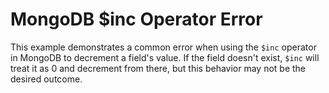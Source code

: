 # MongoDB $inc Operator Error
This example demonstrates a common error when using the `$inc` operator in MongoDB to decrement a field's value. If the field doesn't exist, `$inc` will treat it as 0 and decrement from there, but this behavior may not be the desired outcome.